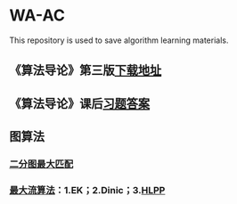 # WA-AC
This repository is used to save algorithm learning materials.

## 《算法导论》第三版[下载地址](https://cloud.tsinghua.edu.cn/f/79c799f3656742a8942b/)

## 《算法导论》课后[习题答案](https://github.com/walkccc/CLRS/tree/master/docs)

## 图算法

### [二分图最大匹配](https://www.luogu.com.cn/problem/P3386)

### [最大流算法](https://www.luogu.com.cn/problem/P3376)：1.EK；2.Dinic；3.[HLPP](https://www.luogu.com.cn/problem/P4722)

